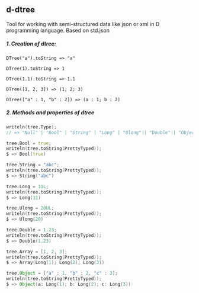 ## d-dtree
Tool for working with semi-structured data like json or xml in D programming language. Based on std.json

##### 1. Creation of dtree:

```
DTree("a").toString => "a"

DTree(1).toString => 1

DTree(1.1).toString => 1.1

DTree([1, 2, 3]) => (1; 2; 3)

DTree(["a" : 1, "b" : 2]) => (a : 1; b : 2)
```

##### 2. Methods and properties of dtree

```D
writeln(tree.Type);
// => "Null" | "Bool" | "String" | "Long" | "Ulong" | "Double" | "Object" | "Array"
```
```D
tree.Bool = true; 
writeln(tree.toString(PrettyTyped)); 
$ => Bool(true)
```
```D
tree.String = "abc"; 
writeln(tree.toString(PrettyTyped)); 
$ => String("abc")
```
```D
tree.Long = 11L; 
writeln(tree.toString(PrettyTyped)); 
$ => Long(11)
```
```D
tree.Ulong = 20UL; 
writeln(tree.toString(PrettyTyped)); 
$ => Ulong(20)
```
```D
tree.Double = 1.23; 
writeln(tree.toString(PrettyTyped)); 
$ => Double(1.23)
```
```D
tree.Array = [1, 2, 3]; 
writeln(tree.toString(PrettyTyped)); 
$ => Array(Long(1); Long(2); Long(3))
```
```D
tree.Object = ["a" : 1, "b" : 2, "c" : 3]; 
writeln(tree.toString(PrettyTyped)); 
$ => Object(a: Long(1); b: Long(2); c: Long(3))
```

